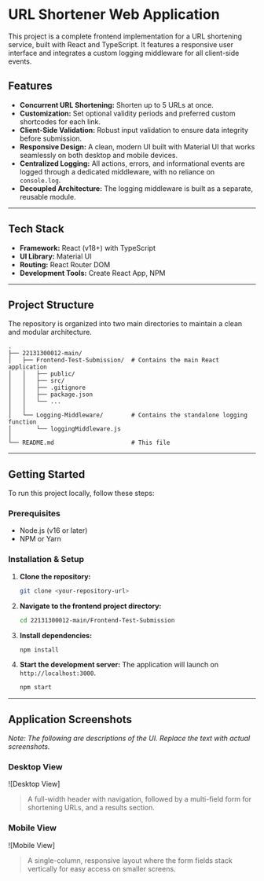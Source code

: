 # URL Shortener Web Application

This project is a complete frontend implementation for a URL shortening service, built with React and TypeScript. It features a responsive user interface and integrates a custom logging middleware for all client-side events.

## Features

-   **Concurrent URL Shortening:** Shorten up to 5 URLs at once.
-   **Customization:** Set optional validity periods and preferred custom shortcodes for each link.
-   **Client-Side Validation:** Robust input validation to ensure data integrity before submission.
-   **Responsive Design:** A clean, modern UI built with Material UI that works seamlessly on both desktop and mobile devices.
-   **Centralized Logging:** All actions, errors, and informational events are logged through a dedicated middleware, with no reliance on `console.log`.
-   **Decoupled Architecture:** The logging middleware is built as a separate, reusable module.

---

## Tech Stack

-   **Framework:** React (v18+) with TypeScript
-   **UI Library:** Material UI
-   **Routing:** React Router DOM
-   **Development Tools:** Create React App, NPM

---

## Project Structure

The repository is organized into two main directories to maintain a clean and modular architecture.

```
.
├── 22131300012-main/
│   ├── Frontend-Test-Submission/  # Contains the main React application
│   │   ├── public/
│   │   ├── src/
│   │   ├── .gitignore
│   │   ├── package.json
│   │   └── ...
│   │
│   └── Logging-Middleware/        # Contains the standalone logging function
│       └── loggingMiddleware.js
│
└── README.md                      # This file
```

---

## Getting Started

To run this project locally, follow these steps:

### Prerequisites

-   Node.js (v16 or later)
-   NPM or Yarn

### Installation & Setup

1.  **Clone the repository:**
    ```sh
    git clone <your-repository-url>
    ```

2.  **Navigate to the frontend project directory:**
    ```sh
    cd 22131300012-main/Frontend-Test-Submission
    ```

3.  **Install dependencies:**
    ```sh
    npm install
    ```

4.  **Start the development server:**
    The application will launch on `http://localhost:3000`.
    ```sh
    npm start
    ```

---

## Application Screenshots

_Note: The following are descriptions of the UI. Replace the text with actual screenshots._

### Desktop View

![Desktop View]
> A full-width header with navigation, followed by a multi-field form for shortening URLs, and a results section.

### Mobile View

![Mobile View]
> A single-column, responsive layout where the form fields stack vertically for easy access on smaller screens.
